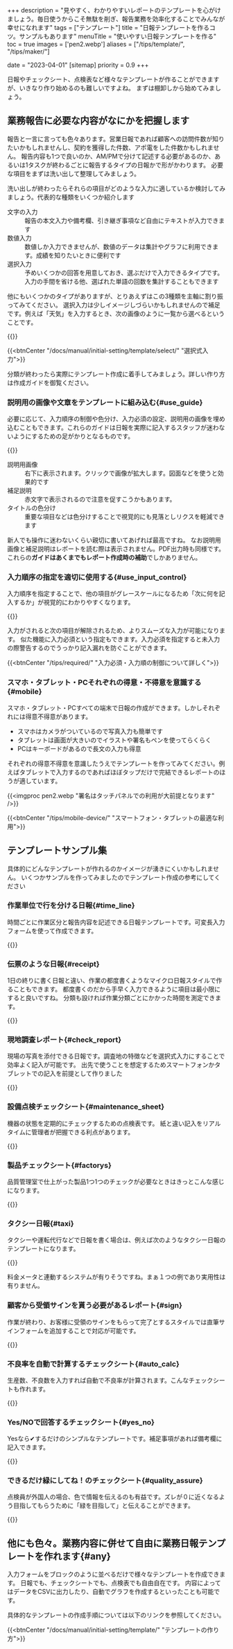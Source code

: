 +++
description = "見やすく、わかりやすいレポートのテンプレートを心がけましょう。毎日使うからこそ無駄を削ぎ、報告業務を効率化することでみんなが幸せになれます"
tags = ["テンプレート"]
title = "日報テンプレートを作るコツ。サンプルもあります"
menuTitle = "使いやすい日報テンプレートを作る"
toc = true
images = ['pen2.webp']
aliases = ["/tips/template/", "/tips/maker/"]


date = "2023-04-01"
[sitemap]
  priority = 0.9
+++

日報やチェックシート、点検表など様々なテンプレートが作ることができますが、いきなり作り始めるのも難しいですよね。
まずは棚卸しから始めてみましょう。

## 業務報告に必要な内容がなにかを把握します

報告と一言に言っても色々あります。営業日報であれば顧客への訪問件数が知りたいかもしれませんし、契約を獲得した件数、アポ電をした件数かもしれません。
報告内容も1つで良いのか、AM/PMで分けて記述する必要があるのか、あるいは1タスクが終わるごとに報告するタイプの日報かで形がかわります。
必要な項目をまずは洗い出して整理してみましょう。

洗い出しが終わったらそれらの項目がどのような入力に適しているか検討してみましょう。代表的な種類をいくつか紹介します

<dl class="basic">

<dt>文字の入力</dt>
<dd>報告の本文入力や備考欄、引き継ぎ事項など自由にテキストが入力できます</dd>

<dt>数値入力</dt>
<dd>数値しか入力できませんが、数値のデータは集計やグラフに利用できます。成績を知りたいときに便利です</dd>

<dt>選択入力</dt>
<dd>予めいくつかの回答を用意しておき、選ぶだけで入力できるタイプです。入力の手間を省ける他、選ばれた単語の回数を集計することもできます</dd>

</dl>

他にもいくつかのタイプがありますが、とりあえずはこの3種類を主軸に割り振ってみてください。
選択入力は少しイメージしづらいかもしれませんので補足です。例えば「天気」を入力するとき、次の画像のように一覧から選べるということです。


{{<icatch filename="select" msg="結果が同じなら楽な 入力の方が絶対良い" title="同じ設問で入力方法を3種類表示しました。それぞれメリット・デメリットがあります。" fontsize="30px" alice="shield">}}

{{<btnCenter "/docs/manual/initial-setting/template/select/" "選択式入力">}}

分類が終わったら実際にテンプレート作成に着手してみましょう。詳しい作り方は作成ガイドを御覧ください。



### 説明用の画像や文章をテンプレートに組み込む{#use_guide}

必要に応じて、入力順序の制御や色分け、入力必須の設定、説明用の画像を埋め込むこともできます。これらのガイドは日報を実際に記入するスタッフが迷わないようにするための足がかりとなるものです。


{{<appscreen filename="report-guide-memo" title="表現が曖昧な項目ではメモや説明用画像を付けてスタッフが迷わないようにガイドする">}}


<dl class="basic">
<dt>説明用画像</dt>
<dd>右下に表示されます。クリックで画像が拡大します。図面などを使うと効果的です</dd>
<dt>補足説明</dt>
<dd>赤文字で表示されるので注意を促すこうかもあります。</dd>
<dt>タイトルの色分け</dt>
<dd>重要な項目などは色分けすることで視覚的にも見落としリクスを軽減できます</dd>
</dl>

新人でも操作に迷わないくらい親切に書いてあげれば最高ですね。
なお説明用画像と補足説明はレポートを読む際は表示されません。PDF出力時も同様です。これらの**ガイドはあくまでもレポート作成時の補助**でしかありません。

### 入力順序の指定を適切に使用する{#use_input_control}

入力順序を指定することで、他の項目がグレースケールになるため「次に何を記入するか」が視覚的にわかりやすくなります。

{{<icatch filename="input-order" msg="入力順を指定すれば 次の入力項目が明確" title="入力の必須が空欄の場合は日報が提出できません" fontsize="30px" alice="here">}}

入力がされると次の項目が解除されるため、よりスムーズな入力が可能になります。
似た機能に入力必須という指定もできます。入力必須を指定すると未入力の際警告するのでうっかり記入漏れを防ぐことができます。

{{<btnCenter "/tips/required/" "入力必須・入力順の制御について詳しく">}}

### スマホ・タブレット・PCそれぞれの得意・不得意を意識する{#mobile}

スマホ・タブレット・PCすべての端末で日報の作成ができます。しかしそれぞれには得意不得意があります。

- スマホはカメラがついているので写真入力も簡単です
- タブレットは画面が大きいのでイラストや署名もペンを使ってらくらく
- PCはキーボードがあるので長文の入力も得意

それぞれの得意不得意を意識したうえでテンプレートを作ってみてください。例えばタブレットで入力するのであればほぼタップだけで完結できるレポートのほうが適しています。

{{<imgproc pen2.webp "署名はタッチパネルでの利用が大前提となります" />}}

{{<btnCenter "/tips/mobile-device/" "スマートフォン・タブレットの最適な利用">}}


## テンプレートサンプル集

具体的にどんなテンプレートが作れるのかイメージが湧きにくいかもしれません。
いくつかサンプルを作ってみましたのでテンプレート作成の参考にしてください


### 作業単位で行を分ける日報{#time_line}

時間ごとに作業区分と報告内容を記述できる日報テンプレートです。可変長入力フォームを使って作成できます。

{{<appscreen filename="sample11" title="時間毎に書くタイプの業務日報テンプレート2">}}

### 伝票のような日報{#receipt}

1日の終りに書く日報と違い、作業の都度書くようなマイクロ日報スタイルで作ることもできます。
都度書くのだから手早く入力できるように項目は最小限にすると良いですね。
分類も設ければ作業分類ごとにかかった時間を測定できます。

{{<appscreen filename="sample3" title="マイクロ日報テンプレート">}}

### 現地調査レポート{#check_report}

現場の写真を添付できる日報です。調査地の特徴などを選択式入力にすることで効率よく記入が可能です。
出先で使うことを想定するためスマートフォンかタブレットでの記入を前提として作りました

{{<appscreen filename="sample4" title="現地調査レポートのテンプレート">}}

### 設備点検チェックシート{#maintenance_sheet}

機器の状態を定期的にチェックするための点検表です。
紙と違い記入をリアルタイムに管理者が把握できる利点があります。

{{<appscreen filename="sample6" title="設備点検チェックシートのテンプレート（簡易版）">}}

### 製品チェックシート{#factorys}

品質管理室で仕上がった製品1つ1つのチェックが必要なときはきっとこんな感じになります。


{{<appscreen filename="sample8" title="製品品質チェックシートのテンプレート">}}

### タクシー日報{#taxi}

タクシーや運転代行などで日報を書く場合は、例えば次のようなタクシー日報のテンプレートになります。

{{<appscreen filename="sample9" title="タクシー日報のテンプレート">}}

料金メータと連動するシステムが有りそうですね。まぁ１つの例であり実用性は有りません。

### 顧客から受領サインを貰う必要があるレポート{#sign}

作業が終わり、お客様に受領のサインをもらって完了とするスタイルでは直筆サインフォームを追加することで対応が可能です。

{{<appscreen filename="sample10" title="署名欄ありの完了レポートテンプレート">}}





### 不良率を自動で計算するチェックシート{#auto_calc}

生産数、不良数を入力すれば自動で不良率が計算されます。こんなチェックシートも作れます。

{{<appscreen filename="auto-calc" title="生産数と不良数から不良率を自動で計算できるチェックシート">}}


### Yes/NOで回答するチェックシート{#yes_no}

Yesなら✔するだけのシンプルなテンプレートです。補足事項があれば備考欄に記入できます。

{{<appscreen filename="sample12" title="設備点検チェックシートのサンプル">}}

### できるだけ緑にしてね！のチェックシート{#quality_assure}

点検員が外国人の場合、色で情報を伝えるのも有益です。ズレが０に近くなるよう目指してもらうために「緑を目指して」と伝えることができます。

{{<appscreen filename="sample13" title="">}}



## 他にも色々。業務内容に併せて自由に業務日報テンプレートを作れます{#any}

入力フォームをブロックのように並べるだけで様々なテンプレートを作成できます。
日報でも、チェックシートでも、点検表でも自由自在です。
内容によってはデータをCSVに出力したり、自動でグラフを作成するといったことも可能です。

具体的なテンプレートの作成手順については以下のリンクを参照してください。

{{<btnCenter "/docs/manual/initial-setting/template/" "テンプレートの作り方">}}
